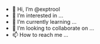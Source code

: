 - 👋 Hi, I’m @exptrool
- 👀 I’m interested in ...
- 🌱 I’m currently learning ...
- 💞️ I’m looking to collaborate on ...
- 📫 How to reach me ...

<!---
exptrool/exptrool is a ✨ special ✨ repository because its `README.md` (this file) appears on your GitHub profile.
You can click the Preview link to take a look at your changes.
--->
